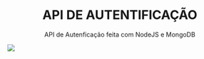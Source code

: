 <h1 align="center">API DE AUTENTIFICAÇÃO</h1>
<p align="center">API de Autenficação feita com NodeJS e MongoDB </p>
<img src="https://img.shields.io/github/license/ralink2021/API-Auth?style=flat-square" />

